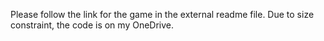 Please follow the link for the game in the external readme file.
Due to size constraint, the code is on my OneDrive.
